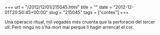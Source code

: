 +++
url = "/2012/12/01/215045.html"
title = ""
date = "2012-12-01T20:50:45+00:00"
slug = "215045"
tags = ["contes"]
+++

Una operació ritual, mil vegades més cruenta que la perforació del tercer ull. Però ningú no s'ha mort mai perquè li hagin arrencat el cor.

